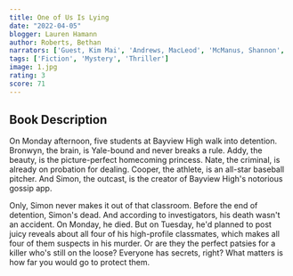 ```yaml
---
title: One of Us Is Lying
date: "2022-04-05"
blogger: Lauren Hamann
author: Roberts, Bethan
narrators: ['Guest, Kim Mai', 'Andrews, MacLeod', 'McManus, Shannon', 'Daymond, Robbie']
tags: ['Fiction', 'Mystery', 'Thriller']
image: 1.jpg
rating: 3
score: 71
---
```



## Book Description

On Monday afternoon, five students at Bayview High walk into detention.
Bronwyn, the brain, is Yale-bound and never breaks a rule.
Addy, the beauty, is the picture-perfect homecoming princess.
Nate, the criminal, is already on probation for dealing.
Cooper, the athlete, is an all-star baseball pitcher.
And Simon, the outcast, is the creator of Bayview High's notorious gossip app.

Only, Simon never makes it out of that classroom. Before the end of detention, Simon's dead. And according to investigators, his death wasn't an accident. On Monday, he died. But on Tuesday, he'd planned to post juicy reveals about all four of his high-profile classmates, which makes all four of them suspects in his murder. Or are they the perfect patsies for a killer who's still on the loose?
Everyone has secrets, right? What matters is how far you would go to protect them.